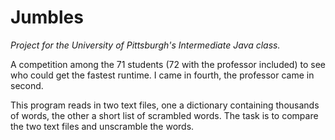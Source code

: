 # Jumbles 

*Project for the University of Pittsburgh's Intermediate Java class.*

A competition among the 71 students (72 with the professor included) to see who could get the fastest runtime. I came in fourth, the professor came in second. 

This program reads in two text files, one a dictionary containing thousands of words, the other a short list of scrambled words. The task is to compare the two text files and unscramble the words. 
